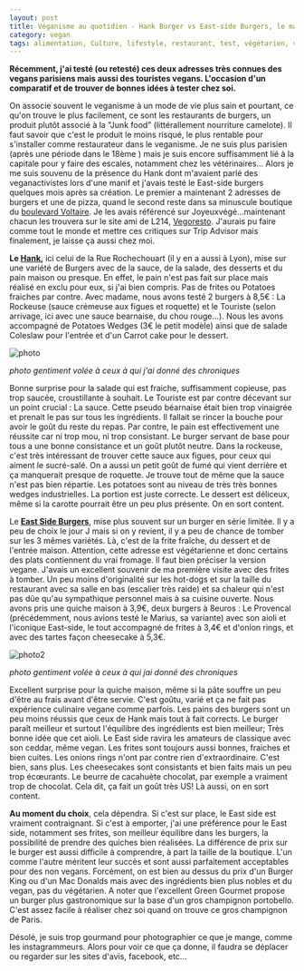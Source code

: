 ```yaml
---
layout: post
title: Véganisme au quotidien - Hank Burger vs East-side Burgers, le match parisien
category: vegan
tags: alimentation, Culture, lifestyle, restaurant, test, végétarien, végétarisme, vegan, veganisme
---
```

**Récemment, j'ai testé (ou retesté) ces deux adresses très connues des vegans parisiens mais aussi des touristes vegans. L'occasion d'un comparatif et de trouver de bonnes idées à tester chez soi.**

On associe souvent le veganisme à un mode de vie plus sain et pourtant, ce qu'on trouve le plus facilement, ce sont les restaurants de burgers, un produit plutôt associé à la "Junk food" (littérallement nourriture camelote). Il faut savoir que c'est le produit le moins risqué, le plus rentable pour s'installer comme restaurateur dans le veganisme. Je ne suis plus parisien (après une période dans le 18ème ) mais je suis encore suffisamment lié à la capitale pour y faire des escales, notamment chez les vétérinaires... Alors je me suis souvenu de la présence du Hank dont m'avaient parlé des veganactivistes lors d'une manif et j'avais testé le East-side burgers quelques mois après sa création. Le premier a maintenant 2 adresses de burgers et une de pizza, quand le second reste dans sa minuscule boutique du <a href="https://cheziceman.wordpress.com/2018/04/21/blog-les-boutiques-du-boulevard-voltaire/">boulevard Voltaire</a>. Je les avais référencé sur Joyeuxvégé...maintenant chacun les trouvera sur le site ami de L214, <a href="https://vegoresto.fr">Vegoresto</a>. J'aurais pu faire comme tout le monde et mettre ces critiques sur Trip Advisor mais finalement, je laisse ça aussi chez moi.

**Le <a href="https://www.hankrestaurant.com">Hank</a>,** ici celui de la Rue Rochechouart (il y en a aussi à Lyon), mise sur une variété de Burgers avec de la sauce, de la salade, des desserts et du pain maison ou presque. En effet, le pain n'est pas fait sur place mais réalisé en exclu pour eux, si j'ai bien compris. Pas de frites ou Potatoes fraiches par contre. Avec madame, nous avons testé 2 burgers à 8,5€ : La Rockeuse (sauce crémeuse aux figues et roquette) et le Touriste (selon arrivage, ici avec une sauce bearnaise, du chou rouge...). Nous les avons accompagné de Potatoes Wedges (3€ le petit modèle) ainsi que de salade Coleslaw pour l'entrée et d'un Carrot cake pour le dessert.

![photo](https://cheziceman.files.wordpress.com/2018/08/hank1.jpg)

*photo gentiment volée à ceux à qui j'ai donné des chroniques*

Bonne surprise pour la salade qui est fraiche, suffisamment copieuse, pas trop saucée, croustillante à souhait. Le Touriste est par contre décevant sur un point crucial : La sauce. Cette pseudo béarnaise était bien trop vinaigrée et prenait le pas sur tous les ingrédients. Il fallait se rincer la bouche pour avoir le goût du reste du repas. Par contre, le pain est effectivement une réussite car ni trop mou, ni trop consistant. Le burger servant de base pour tous a une bonne consistance et un goût plutôt neutre. Dans la rockeuse, c'est très intéressant de trouver cette sauce aux figues, pour ceux qui aiment le sucré-salé. On a aussi un petit goût de fumé qui vient derrière et ça manquerait presque de roquette. Je trouve tout de même que la sauce n'est pas bien répartie. Les potatoes sont au niveau de très très bonnes wedges industrielles. La portion est juste correcte. Le dessert est déliceux, même si la carotte pourrait être un peu plus présente. On en sort content.

Le **<a href="http://www.eastsideburgers.fr"> East Side Burgers</a>**, mise plus souvent sur un burger en série limitée. Il y a peu de choix le jour J mais si on y revient, il y a peu de chance de tomber sur les 3 mêmes variétés. Là, c'est de la frite fraîche, du dessert et de l'entrée maison. Attention, cette adresse est végétarienne et donc certains des plats contiennent du vrai fromage. Il faut bien préciser la version vegane. J'avais un excellent souvenir de ma première visite avec des frites à tomber. Un peu moins d'originalité sur les hot-dogs et sur la taille du restaurant avec sa salle en bas (escalier très raide) et sa chaleur qui n'est pas dûe qu'au sympathique personnel mais à sa cuisine ouverte. Nous avons pris une quiche maison à 3,9€, deux burgers à 8euros : Le Provencal (précédemment, nous avions testé le Marius, sa variante) avec son aioli et l'iconique East-side, le tout accompagné de frites à 3,4€ et d'onion rings, et avec des tartes façon cheesecake à 5,3€.

![photo2](https://cheziceman.files.wordpress.com/2018/08/provencal-e1535211115380.jpg)

*photo gentiment volée à ceux à qui jai donné des chroniques*

Excellent surprise pour la quiche maison, même si la pâte souffre un peu d'être au frais avant d'être servie. C'est goûtu, varié et ça ne fait pas expérience culinaire vegane comme parfois. Les pains des burgers sont un peu moins réussis que ceux de Hank mais tout à fait corrects. Le burger paraît meilleur et surtout l'équilibre des ingrédients est bien meilleur; Très bonne idée que cet aioli. Le East side ravira les amateurs de classique avec son ceddar, même vegan. Les frites sont toujours aussi bonnes, fraiches et bien cuites. Les onions rings n'ont par contre rien d'extraordinaire. C'est bien, sans plus. Les cheesecakes sont consistants et bien faits mais un peu trop écœurants. Le beurre de cacahuète chocolat, par exemple a vraiment trop de chocolat. Cela dit, ça fait un goût très US! Là aussi, on en sort content.

**Au moment du choix**, cela dépendra. Si c'est sur place, le East side est vraiment contraignant. Si c'est à emporter, j'ai une préférence pour le East side, notamment ses frites, son meilleur équilibre dans les burgers, la possibilité de prendre des quiches bien réalisées. La différence de prix sur le burger est aussi difficile à comprendre, à part la taille de la boutique. L'un comme l'autre méritent leur succès et sont aussi parfaitement acceptables pour des non vegans. Forcément, on est bien au dessus du prix d'un Burger King ou d'un Mac Donalds mais avec des ingrédients bien plus nobles et du vegan, pas du végétarien. A noter que l'excellent Green Gourmet propose un burger plus gastronomique sur la base d'un gros champignon portobello. C'est assez facile à réaliser chez soi quand on trouve ce gros champignon de Paris.

Désolé, je suis trop gourmand pour photographier ce que je mange, comme les instagrammeurs. Alors pour voir ce que ça donne, il faudra se déplacer ou regarder sur les sites d'avis, facebook, etc...
